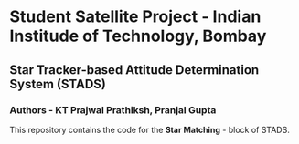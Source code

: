 # Student Satellite Project - Indian Institude of Technology, Bombay

## Star Tracker-based Attitude Determination System (STADS)

### Authors - KT Prajwal Prathiksh, Pranjal Gupta

This repository contains the code for the **Star Matching** - block of STADS.